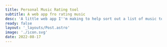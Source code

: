 ```yaml
---
title: Personal Music Rating tool
subtitle: A web app fro rating music
desc: 'A little web app I''m making to help sort out a list of music to create little "My favourite song by X artist" lists and the like'
ready: false
layout: '_layouts/Post.astro'
image: './icon.svg'
date: 2022-08-17
---
```

